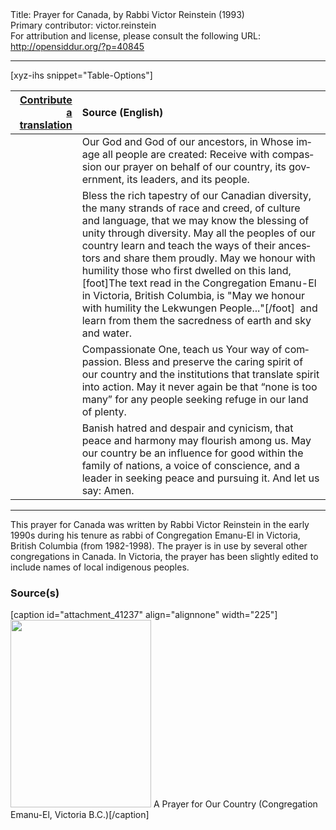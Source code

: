 <html>
<head></head>
<body>
Title: Prayer for Canada, by Rabbi Victor Reinstein (1993)<br />
Primary contributor: victor.reinstein<br />
For attribution and license, please consult the following URL: <a href="http://opensiddur.org/?p=40845">http://opensiddur.org/?p=40845</a>
<p />
<hr />

[xyz-ihs snippet="Table-Options"]<table style="margin-left: auto; margin-right: auto;" class="draggable">
<thead><tr><th id="x" style="text-align: right;"><a href="/contribute/upload/">Contribute a translation</a></th><th style="text-align: left;">Source (English)</th></tr></thead>
<tbody>
<tr><td style="vertical-align:top;">
<div class="liturgy" lang="he" style="text-align: right;">

</div></td>

<td style="vertical-align:top;">
<div class="english" lang="en" style="text-align: left;">
Our God and God of our ancestors, 
in Whose image all people are created: 
Receive with compassion our prayer on behalf of our country, 
its government, its leaders, and its people.  
</div></td></tr>


<tr><td style="vertical-align:top;">
<div class="liturgy" lang="he">

</span></div></td>
 
<td style="vertical-align:top;">
<div class="english" lang="en">
Bless the rich tapestry of our Canadian diversity, 
the many strands of race and creed, of culture and language, 
that we may know the blessing of unity through diversity.  
May all the peoples of our country 
learn and teach the ways of their ancestors 
and share them proudly.  
May we honour with humility those who first dwelled on this land,[foot]The text read in the Congregation Emanu-El in Victoria, British Columbia, is "May we honour with humility the Lekwungen People..."[/foot]&nbsp;
and learn from them the sacredness of earth and sky and water.  
</div></td></tr>


<tr><td style="vertical-align:top;">
<div class="liturgy" lang="he">

</span></div></td>
 
<td style="vertical-align:top;">
<div class="english" lang="en">
Compassionate One, 
teach us Your way of compassion.  
Bless and preserve the caring spirit of our country 
and the institutions that translate spirit into action.  
May it never again be that “none is too many” 
for any people seeking refuge in our land of plenty.
</div></td></tr>


<tr><td style="vertical-align:top;">
<div class="liturgy" lang="he">

</span></div></td>
 
<td style="vertical-align:top;">
<div class="english" lang="en">
Banish hatred and despair and cynicism, 
that peace and harmony may flourish among us.  
May our country be an influence for good within the family of nations, 
a voice of conscience, 
and a leader in seeking peace and pursuing it.  
And let us say: Amen.
</div></td></tr>
</tbody></table>

<hr />

This prayer for Canada was written by Rabbi Victor Reinstein in the early 1990s during his tenure as rabbi of Congregation Emanu-El in Victoria, British Columbia (from 1982-1998). The prayer is in use by several other congregations in Canada. In Victoria, the prayer has been slightly edited to include names of local indigenous peoples.

<h3>Source(s)</h3>

[caption id="attachment_41237" align="alignnone" width="225"]<a href="https://opensiddur.org/wp-content/uploads/2021/11/A-Prayer-for-Our-Country-Congregation-Emanu-El-Victoria-B.C.-scaled.jpg"><img src="https://opensiddur.org/wp-content/uploads/2021/11/A-Prayer-for-Our-Country-Congregation-Emanu-El-Victoria-B.C.-225x300.jpg" alt="" width="225" height="300" class="size-medium wp-image-41237" /></a> A Prayer for Our Country (Congregation Emanu-El, Victoria B.C.)[/caption]

&nbsp;
</body>
</html>